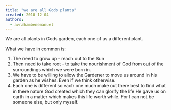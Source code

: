 ```yaml
---
title: "we are all Gods plants"
created: 2010-12-04
authors: 
  - avrahambenemanuel
---
```


We are all plants in Gods garden, each one of us a different plant.

What we have in common is:

1. The need to grow up - reach out to the Sun
2. Then need to take root - to take the nourishment of God from out of the surroundings which we were born in.
3. We have to be willing to allow the Gardener to move us around in his garden as he wishes. Even if we think otherwise.
4. Each one is different so each one much make out there best to find what in there nature God created which they can glorify the life He gave us on earth in a matter which makes this life worth while. For I can not be someone else, but only myself.

